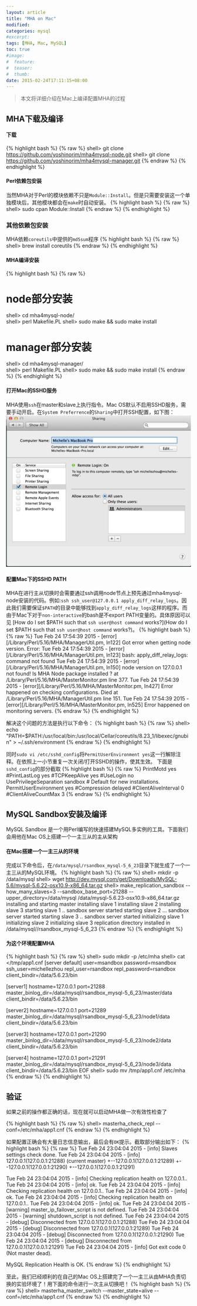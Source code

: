 ```yaml
---
layout: article
title: "MHA on Mac"
modified:
categories: mysql
#excerpt:
tags: [MHA, Mac, MySQL]
toc: true
#image:
#  feature:
#  teaser:
#  thumb:
date: 2015-02-24T17:11:15+08:00
---
```


> 本文将详细介绍在Mac上编译配置MHA的过程


## MHA下载及编译

#### 下载
{% highlight bash %}
{% raw %}
shell> git clone https://github.com/yoshinorim/mha4mysql-node.git
shell> git clone https://github.com/yoshinorim/mha4mysql-manager.git
{% endraw %}
{% endhighlight %}

#### Perl依赖包安装
当然MHA对于Perl的模块依赖不只是`Module::Install`。但是只需要安装这一个单独模块后，其他模块都会在`make`时自动安装。
{% highlight bash %}
{% raw %}
shell> sudo cpan Module::Install
{% endraw %}
{% endhighlight %}

### 其他依赖包安装
MHA依赖`coreutils`中提供的`md5sum`程序
{% highlight bash %}
{% raw %}
shell> brew install coreutils
{% endraw %}
{% endhighlight %}


#### MHA编译安装
{% highlight bash %}
{% raw %}
# node部分安装
shell> cd mha4mysql-node/  
shell> perl Makefile.PL
shell> sudo make && sudo make install
# manager部分安装
shell> cd mha4mysql-manager/  
shell> perl Makefile.PL
shell> sudo make && sudo make install
{% endraw %}
{% endhighlight %}

#### 打开Mac的SSHD服务

MHA使用`ssh`在master和slave上执行指令。Mac OS默认不启用SSHD服务，需要手动开启。在`System Preferrence`的`Sharing`中打开SSH配置，如下图：
![sshd](/images/mysql/mha/sshd.png)

#### 配置Mac下的SSHD PATH

MHA在进行主从切换时会需要通过ssh调用node节点上预先通过mha4mysql-node安装的代码。例如:`ssh ssh_user@127.0.0.1 apply_diff_relay_logs`。因此我们需要保证`$PATH`的目录中能够找到`apply_diff_relay_logs`这样的程序。而由于Mac下对于`non-interactive`的bash是不export PATH变量的。具体原因可以见 [How do I set $PATH such that `ssh user@host command` works?](How do I set $PATH such that `ssh user@host command` works?)。
{% highlight bash %}
{% raw %}
Tue Feb 24 17:54:39 2015 - [error][/Library/Perl/5.16/MHA/ManagerUtil.pm, ln122] Got error when getting node version. Error:
Tue Feb 24 17:54:39 2015 - [error][/Library/Perl/5.16/MHA/ManagerUtil.pm, ln123]
bash: apply_diff_relay_logs: command not found
Tue Feb 24 17:54:39 2015 - [error][/Library/Perl/5.16/MHA/ManagerUtil.pm, ln150] node version on 127.0.0.1 not found! Is MHA Node package installed ?
 at /Library/Perl/5.16/MHA/MasterMonitor.pm line 377.
Tue Feb 24 17:54:39 2015 - [error][/Library/Perl/5.16/MHA/MasterMonitor.pm, ln427] Error happened on checking configurations. Died at /Library/Perl/5.16/MHA/ManagerUtil.pm line 151.
Tue Feb 24 17:54:39 2015 - [error][/Library/Perl/5.16/MHA/MasterMonitor.pm, ln525] Error happened on monitoring servers.
{% endraw %}
{% endhighlight %}

解决这个问题的方法是执行以下命令：
{% highlight bash %}
{% raw %}
shell> echo "PATH=$PATH:/usr/local/bin:/usr/local/Cellar/coreutils/8.23_1/libexec/gnubin" > ~/.ssh/environment
{% endraw %}
{% endhighlight %}

同时`sudo vi /etc/sshd_config`将`PermitUserEnvironment yes`这一行解除注释。在依照上一小节重复一次关闭/打开SSHD的操作，使其生效。
下面是`sshd_config`的部分截取
{% highlight bash %}
{% raw %}
PrintMotd yes
#PrintLastLog yes
#TCPKeepAlive yes
#UseLogin no
UsePrivilegeSeparation sandbox      # Default for new installations.
PermitUserEnvironment yes
#Compression delayed
#ClientAliveInterval 0
#ClientAliveCountMax 3
{% endraw %}
{% endhighlight %}



## MySQL Sandbox安装及编译

MySQL Sandbox 是一个用Perl编写的快速搭建MySQL多实例的工具。下面我们会用他在Mac OS上搭建一个一主三从的主从架构

#### 在Mac搭建一个一主三从的环境

完成以下命令后，在`/data/mysql/rsandbox_mysql-5_6_23`目录下就生成了一个一主三从的MySQL环境。
{% highlight bash %}
{% raw %}
shell> mkdir -p /data/mysql
shell> wget http://dev.mysql.com/get/Downloads/MySQL-5.6/mysql-5.6.22-osx10.9-x86_64.tar.gz
shell> make_replication_sandbox --how_many_slaves=3 --sandbox_base_port=21288 --upper_directory=/data/mysql /data/mysql-5.6.23-osx10.9-x86_64.tar.gz
installing and starting master
installing slave 1
installing slave 2
installing slave 3
starting slave 1
.. sandbox server started
starting slave 2
... sandbox server started
starting slave 3
.. sandbox server started
initializing slave 1
initializing slave 2
initializing slave 3
replication directory installed in /data/mysql//rsandbox_mysql-5_6_23
{% endraw %}
{% endhighlight %}

#### 为这个环境配置MHA

{% highlight bash %}
{% raw %}
shell> sudo mkdir -p /etc/mha
shell> cat <<EOF >/tmp/app1.cnf
[server default]
user=msandbox
password=msandbox
ssh_user=michellezhou
repl_user=rsandbox
repl_password=rsandbox
client_bindir=/data/5.6.23/bin

[server1]
hostname=127.0.0.1
port=21288
master_binlog_dir=/data/mysql/rsandbox_mysql-5_6_23/master/data
client_bindir=/data/5.6.23/bin

[server2]
hostname=127.0.0.1
port=21289
master_binlog_dir=/data/mysql/rsandbox_mysql-5_6_23/node1/data
client_bindir=/data/5.6.23/bin

[server3]
hostname=127.0.0.1
port=21290
master_binlog_dir=/data/mysql/rsandbox_mysql-5_6_23/node2/data
client_bindir=/data/5.6.23/bin

[server4]
hostname=127.0.0.1
port=21291
master_binlog_dir=/data/mysql/rsandbox_mysql-5_6_23/node3/data
client_bindir=/data/5.6.23/bin
EOF
shell> sudo mv /tmp/app1.cnf /etc/mha
{% endraw %}
{% endhighlight %}


## 验证

如果之前的操作都正确的话，现在就可以启动MHA做一次有效性检查了

{% highlight bash %}
{% raw %}
shell> masterha_check_repl --conf=/etc/mha/app1.cnf
{% endraw %}
{% endhighlight %}

如果配置正确会有大量日志信息输出，最后会有`OK`提示。截取部分输出如下：
{% highlight bash %}
{% raw %}
Tue Feb 24 23:04:04 2015 - [info] Slaves settings check done.
Tue Feb 24 23:04:04 2015 - [info]
127.0.0.1(127.0.0.1:21288) (current master)
 +--127.0.0.1(127.0.0.1:21289)
 +--127.0.0.1(127.0.0.1:21290)
 +--127.0.0.1(127.0.0.1:21291)

Tue Feb 24 23:04:04 2015 - [info] Checking replication health on 127.0.0.1..
Tue Feb 24 23:04:04 2015 - [info]  ok.
Tue Feb 24 23:04:04 2015 - [info] Checking replication health on 127.0.0.1..
Tue Feb 24 23:04:04 2015 - [info]  ok.
Tue Feb 24 23:04:04 2015 - [info] Checking replication health on 127.0.0.1..
Tue Feb 24 23:04:04 2015 - [info]  ok.
Tue Feb 24 23:04:04 2015 - [warning] master_ip_failover_script is not defined.
Tue Feb 24 23:04:04 2015 - [warning] shutdown_script is not defined.
Tue Feb 24 23:04:04 2015 - [debug]  Disconnected from 127.0.0.1(127.0.0.1:21288)
Tue Feb 24 23:04:04 2015 - [debug]  Disconnected from 127.0.0.1(127.0.0.1:21289)
Tue Feb 24 23:04:04 2015 - [debug]  Disconnected from 127.0.0.1(127.0.0.1:21290)
Tue Feb 24 23:04:04 2015 - [debug]  Disconnected from 127.0.0.1(127.0.0.1:21291)
Tue Feb 24 23:04:04 2015 - [info] Got exit code 0 (Not master dead).

MySQL Replication Health is OK.
{% endraw %}
{% endhighlight %}

至此，我们已经顺利的在自己的Mac OS上搭建完了一个一主三从由MHA负责切换的实验环境了！用下面的命令进行一次主从切换吧！
{% highlight bash %}
{% raw %}
shell> masterha_master_switch --master_state=alive --conf=/etc/mha/app1.cnf
{% endraw %}
{% endhighlight %}




